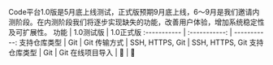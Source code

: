 Code平台1.0版是5月底上线测试，正式版预期9月底上线，6～9月是我们邀请内测阶段。在内测阶段我们将逐步实现缺失的功能，改善用户体验，增加系统稳定性及可扩展性。
功能 | 1.0测试版 | 1.0正式版
:----------- | :-----------: | -----------:
支持仓库类型 | Git | Git
传输方式 | SSH, HTTPS, Git | SSH, HTTPS, Git
支持仓库类型 | Git | Git
在线项目导入 |  | 